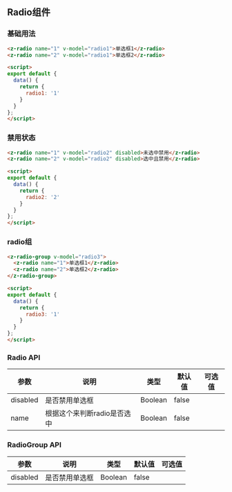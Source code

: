 <script>
export default {
  data() {
    return {
      radio: '1'
    };
  }
};
</script>

## Radio组件

### 基础用法

```html
<z-radio name="1" v-model="radio1">单选框1</z-radio>
<z-radio name="2" v-model="radio1">单选框2</z-radio>

<script>
export default {
  data() {
    return {
      radio1: '1'
    }
  }
};
</script>
```

### 禁用状态

```html
<z-radio name="1" v-model="radio2" disabled>未选中禁用</z-radio>
<z-radio name="2" v-model="radio2" disabled>选中且禁用</z-radio>

<script>
export default {
  data() {
    return {
      radio2: '2'
    }
  }
};
</script>
```

### radio组

```html
<z-radio-group v-model="radio3">
  <z-radio name="1">单选框1</z-radio>
  <z-radio name="2">单选框2</z-radio>
</z-radio-group>

<script>
export default {
  data() {
    return {
      radio3: '1'
    }
  }
};
</script>
```

### Radio API

| 参数       | 说明      | 类型       | 默认值       | 可选值       |
|-----------|-----------|-----------|-------------|-------------|
| disabled | 是否禁用单选框 | Boolean  | false |   |
| name | 根据这个来判断radio是否选中 | Boolean  | false |   |

### RadioGroup API

| 参数       | 说明      | 类型       | 默认值       | 可选值       |
|-----------|-----------|-----------|-------------|-------------|
| disabled | 是否禁用单选框 | Boolean  | false |   |
